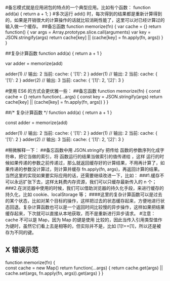 #备忘模式就是应用闭包的特点的一个典型应用。比如有个函数：
function add(a) {
    return a + 1;
}
#多次运行 add() 时，每次得到的结果都是重新计算得到的，如果是开销很大的计算操作的话就比较消耗性能了，这里可以对已经计算过的输入做一个缓存。
##备忘函数
function memorize(fn) {
    var cache = {}
    return function() {
        var args = Array.prototype.slice.call(arguments)
        var key = JSON.stringify(args)
        return cache[key] || (cache[key] = fn.apply(fn, args))
    }
}

##复杂计算函数
function add(a) {
    return a + 1
}

var adder = memorize(add)

adder(1)            // 输出: 2    当前: cache: { '[1]': 2 }
adder(1)            // 输出: 2    当前: cache: { '[1]': 2 }
adder(2)            // 输出: 3    当前: cache: { '[1]': 2, '[2]': 3 }


#使用 ES6 的方式会更优雅一些：
##备忘函数 
function memorize(fn) {
    const cache = {}
    return function(...args) {
        const key = JSON.stringify(args)
        return cache[key] || (cache[key] = fn.apply(fn, args))
    }
}

##/* 复杂计算函数 */
function add(a) {
    return a + 1
}

const adder = memorize(add)

adder(1)            // 输出: 2    当前: cache: { '[1]': 2 }
adder(1)            // 输出: 2    当前: cache: { '[1]': 2 }
adder(2)            // 输出: 3    当前: cache: { '[1]': 2, '[2]': 3 }

#稍微解释一下：
##备忘函数中用 JSON.stringify 把传给  函数的参数序列化成字符串，把它当做的索引，将 函数运行的结果当做索引的值传递给 ，这样   运行的时候如果传递的参数之前传递过，那么就返回缓存好的计算结果，不用再计算了，如果传递的参数没计算过，则计算并缓存 fn.apply(fn, args)，再返回计算的结果。当然这里的实现如果要实际应用的话，还需要继续改进一下，比如：
###1.缓存不可以永远扩张下去，这样太耗费内存资源，我们可以只缓存最新传入的 n 个；
###2.在浏览器中使用的时候，我们可以借助浏览器的持久化手段，来进行缓存的持久化，比如 cookie、localStorage 等；
####这里的复杂计算函数可以是过去的某个状态，比如对某个目标的操作，这样把过去的状态缓存起来，方便地进行状态回退。复杂计算函数也可以是一个返回时间比较慢的异步操作，这样如果把结果缓存起来，下次就可以直接从本地获取，而不是重新进行异步请求。
#注意： cache 不可以是 Map，因为 Map 的键是使用  比较的，因此当传入引用类型值作为键时，虽然它们看上去是相等的，但实际并不是，比如 [1]!==[1]，所以还是被存为不同的键。


## X 错误示范
function memorize(fn) {        
  const cache = new Map()
  return function(...args) {
    return cache.get(args) || cache.set(args, fn.apply(fn, args)).get(args)
  }
}